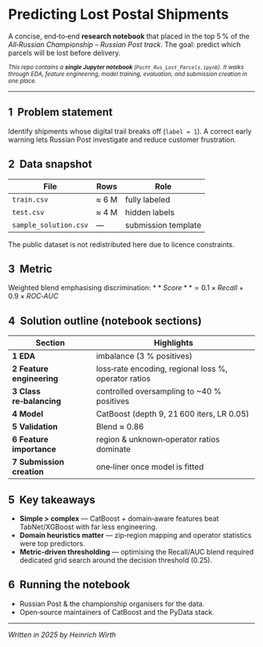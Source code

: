 # Predicting Lost Postal Shipments

A concise, end‑to‑end **research notebook** that placed in the top 5 % of the *All‑Russian Championship – Russian Post track*. The goal: predict which parcels will be lost before delivery.

<sub>*This repo contains a **single Jupyter notebook** (`Pocht_Rus_Lost_Parcels.ipynb`). It walks through EDA, feature engineering, model training, evaluation, and submission creation in one place.*</sub>

---

## 1  Problem statement

Identify shipments whose digital trail breaks off (`label = 1`). A correct early warning lets Russian Post investigate and reduce customer frustration.

## 2  Data snapshot

| File                  | Rows  | Role                |
| --------------------- | ----- | ------------------- |
| `train.csv`           | ≈ 6 M | fully labeled       |
| `test.csv`            | ≈ 4 M | hidden labels       |
| `sample_solution.csv` | —     | submission template |

The public dataset is not redistributed here due to licence constraints.

## 3  Metric

Weighted blend emphasising discrimination:
$**Score** = 0.1 × Recall + 0.9 × ROC‑AUC$

## 4  Solution outline (notebook sections)

| Section                   | Highlights                                                  |
| ------------------------- | ----------------------------------------------------------- |
| **1 EDA**                 | imbalance (3 % positives)                                   |
| **2 Feature engineering** | loss‑rate encoding, regional loss %, operator ratios        |
| **3 Class re‑balancing**  | controlled oversampling to \~40 % positives                 |
| **4 Model**               | CatBoost (depth 9, 21 600 iters, LR 0.05)                   |
| **5 Validation**          | Blend ≈ 0.86                                                |
| **6 Feature importance**  | region & unknown‑operator ratios dominate                   |
| **7 Submission creation** | one‑liner once model is fitted                              |

## 5  Key takeaways

* **Simple > complex** — CatBoost + domain‑aware features beat TabNet/XGBoost with far less engineering.
* **Domain heuristics matter** — zip‑region mapping and operator statistics were top predictors.
* **Metric‑driven thresholding** — optimising the Recall/AUC blend required dedicated grid search around the decision threshold (0.25).

## 6  Running the notebook

* Russian Post & the championship organisers for the data.
* Open‑source maintainers of CatBoost and the PyData stack.

---

*Written in 2025 by Heinrich Wirth*
